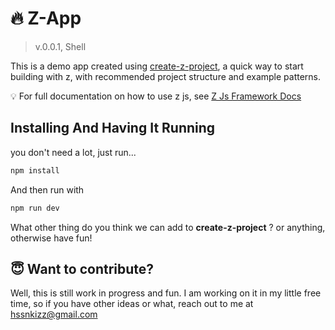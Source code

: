 # 🔥 Z-App

> v.0.0.1, Shell

This is a demo app created using [create-z-project](https://github.com/Z-Js-Framework/create-z-project), a quick way to start building with z, with recommended project structure and example patterns.

💡 For full documentation on how to use z js, see [Z Js Framework Docs](https://github.com/javaScriptKampala/z-js)

## Installing And Having It Running

you don't need a lot, just run...

``` bash
npm install
```

And then run with

```bash
npm run dev
```

What other thing do you think we can add to **create-z-project** ? or anything, otherwise have fun!

## 😇 Want to contribute?

Well, this is still work in progress and fun. I am working on it in my little free time, so if you have other ideas or what, reach out to me at [hssnkizz@gmail.com](hssnkizz@gmail.com)
